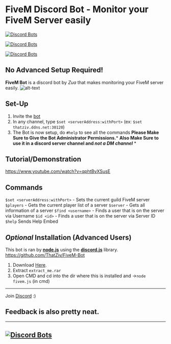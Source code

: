 # FiveM Discord Bot - Monitor your FiveM Server easily
[![Discord Bots](https://discordbots.org/api/widget/status/483787947070586880.svg)](https://discordbots.org/bot/483787947070586880)


[![Discord Bots](https://discordbots.org/api/widget/upvotes/483787947070586880.svg)](https://discordbots.org/bot/483787947070586880)

[![Discord Bots](https://discordbots.org/api/widget/owner/483787947070586880.svg)](https://discordbots.org/bot/483787947070586880)

## No Advanced Setup Required!
**FiveM Bot** is a discord bot by *Zua* that makes monitoring your FiveM server easily.
![alt-text](https://github.com/ThatZiv/FiveM-Bot/blob/master/sample.PNG?raw=true)
## __Set-Up__ 
1. Invite the [bot](https://discordapp.com/oauth2/authorize?client_id=483787947070586880&permissions=8&scope=bot)
2. In any channel, type `$set <serverAddress:withPort>` (ex: `$set thatziv.ddns.net:30120`)
3. The Bot is now setup, do `#help` to see all the commands
 __Please Make Sure to Give the Bot Administrator Permissions.__*
__Also Make Sure to use it in a discord server channel and *not a DM channel*__ *

 ## __Tutorial/Demonstration__
 https://www.youtube.com/watch?v=qphtBvXSusE

## __Commands__
`$set <serverAddress:withPort>` - Sets the current guild FiveM server
`$players` - Gets the current player list of a server
`$server` - Gets all information of a server
`$find <username>` - Finds a user that is on the server via Username
`$id <id>` - Finds a user that is on the server via Server ID
`$help` Sends Help Embed

## *Optional* __Installation__ (Advanced Users)
This bot is ran by [**node.js**](https://nodejs.org) using the [**discord.js**](https://discord.js.org/#/) library.
https://github.com/ThatZiv/FiveM-Bot
1. Download [Here](https://github.com/ThatZiv/FiveM-Bot).
2. Extract `extract_me.rar`
3. Open CMD and cd into the dir where this is installed and ->`node fivem.js` (in cmd)
---
Join [Discord](https://discord.gg/yWddFpQ) :)
## Feedback is also pretty neat.
-------
[![Discord Bots](https://discordbots.org/api/widget/483787947070586880.svg)](https://discordbots.org/bot/483787947070586880)
----------
